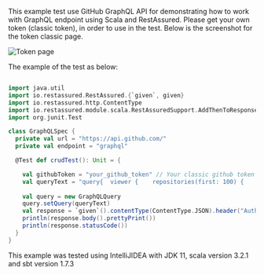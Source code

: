 This example test use GitHub GraphQL API for demonstrating how to work with GraphQL endpoint using Scala and RestAssured.
Please get your own token (classic token), in order to use in the test. Below is the screenshot for the token classic page.

![Token page](https://i.imgur.com/T6ChJKo.png)

The example of the test as below:

```scala

import java.util
import io.restassured.RestAssured.{`given`, given}
import io.restassured.http.ContentType
import io.restassured.module.scala.RestAssuredSupport.AddThenToResponse
import org.junit.Test

class GraphQLSpec {
  private val url = "https://api.github.com/"
  private val endpoint = "graphql"

  @Test def crudTest(): Unit = {

    val githubToken = "your_github_token" // Your classic github token
    val queryText = "query{  viewer {    repositories(first: 100) {      totalCount      nodes {        nameWithOwner      }      pageInfo {        endCursor        hasNextPage      }    }  }}"
    
    val query = new GraphQLQuery
    query.setQuery(queryText)
    val response = `given`().contentType(ContentType.JSON).header("Authorization","bearer "+githubToken).body(query).when().post(url+endpoint)
    println(response.body().prettyPrint())
    println(response.statusCode())
  }
}

```
This example was tested using IntelliJIDEA with JDK 11, scala version 3.2.1 and sbt version 1.7.3